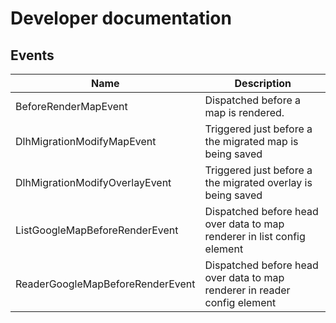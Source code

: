 # Developer documentation

## Events

Name                             | Description
-------------------------------- | -----------
BeforeRenderMapEvent             | Dispatched before a map is rendered.
DlhMigrationModifyMapEvent       | Triggered just before a the migrated map is being saved
DlhMigrationModifyOverlayEvent   | Triggered just before a the migrated overlay is being saved
ListGoogleMapBeforeRenderEvent   | Dispatched before head over data to map renderer in list config element
ReaderGoogleMapBeforeRenderEvent | Dispatched before head over data to map renderer in reader config element